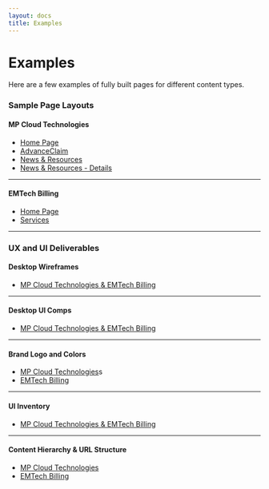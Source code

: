 ```yaml
---
layout: docs
title: Examples
---
```


# Examples

Here are a few examples of fully built pages for different content types.

### Sample Page Layouts
#### MP Cloud Technologies
- [Home Page](/demo/mpc/home.html)
- [AdvanceClaim](/demo/mpc/advance-claim/)
- [News & Resources](/demo/mpc/news-and-resources)
- [News & Resources - Details](/demo/mpc/news-and-resources-details)

----

#### EMTech Billing
- [Home Page](/demo/emt/home.html)
- [Services](/demo/emt/services.html)

----

### UX and UI Deliverables

#### Desktop Wireframes
- [MP Cloud Technologies & EMTech Billing](https://ninelabs.invisionapp.com/console/share/342LCMCCTB)

----

#### Desktop UI Comps
- [MP Cloud Technologies & EMTech Billing](https://ninelabs.invisionapp.com/console/share/WZ2UWMLUAV)

----

#### Brand Logo and Colors
- [MP Cloud Technologies](https://ninelabs.invisionapp.com/console/share/GB2YQFT1ZC)s
- [EMTech Billing](https://ninelabs.invisionapp.com/console/share/KC2YQFT0N8)

----

#### UI Inventory
- [MP Cloud Technologies & EMTech Billing](https://ninelabs.invisionapp.com/console/share/3R2UVPH6UA)

----

#### Content Hierarchy & URL Structure
- [MP Cloud Technologies](https://miro.com/app/board/o9J_krxzptY=/?moveToWidget=3074457360145393733&cot=14)
- [EMTech Billing](https://miro.com/app/board/o9J_krxzptY=/?moveToWidget=3074457360146255363&cot=14)
